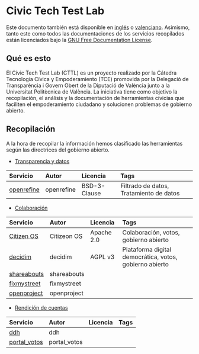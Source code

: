 # Civic Tech Test Lab
Este documento también está disponible en [inglés](README_en.md) o [valenciano](/README_cat.md). Asimismo, tanto este como todos las documentaciones de los servicios recopilados están licenciados bajo la [GNU Free Documentation License](/LICENSE).

## Qué es esto
El Civic Tech Test Lab (CTTL) es un proyecto realizado por la Cátedra Tecnología Cívica y Empoderamiento (TCE) promovida por la Delegació de Transparència i Govern Obert de la Diputació de València junto a la Universitat Politècnica de València. La iniciativa tiene como objetivo la recopilación, el análisis y la documentación de herramientas cívicias que faciliten el empoderamiento ciudadano y solucionen problemas de gobierno abierto.

## Recopilación
A la hora de recopilar la información hemos clasificado las herramientas según las directrices del gobierno abierto.

- [Transparencia y datos](/cat_tyd)

| Servicio   | Autor       | Licencia   | Tags |
| :--------- | :---------- | :--------- | :------ |
| [openrefine](/cat_tyd/openrefine) | openrefine | BSD-3-Clause| Filtrado de datos, Tratamiento de datos

- [Colaboración](/cat_participación)

| Servicio   | Autor       | Licencia   | Tags |
| :--------- | :---------- | :--------- | :------ |
| [Citizen OS](/cat_participación/citizenos) | Citizeon OS | Apache 2.0 | Colaboración, votos, gobierno abierto|
| [decidim](/cat_participación/decidim) | decidim | AGPL v3 | Plataforma digital democrática, votos, gobierno abierto |
| [shareabouts](/cat_participación/shareabouts) | shareabouts | |
| [fixmystreet](/cat_participación/fixmystreet) | fixmystreet | |
| [openproject](/cat_participación/openproject) | openproject | |


- [Rendición de cuentas](/cat_rdc)

| Servicio   | Autor       | Licencia   | Tags |
| :--------- | :---------- | :--------- | :------ |
| [ddh](/cat_rdc/ddh) | ddh | | | 
| [portal_votos](/cat_rdc/portal_votos) | portal_votos | |

